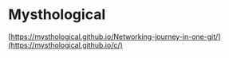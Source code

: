 # Mysthological

[https://mysthological.github.io/Networking-journey-in-one-git/](https://mysthological.github.io/c/)

